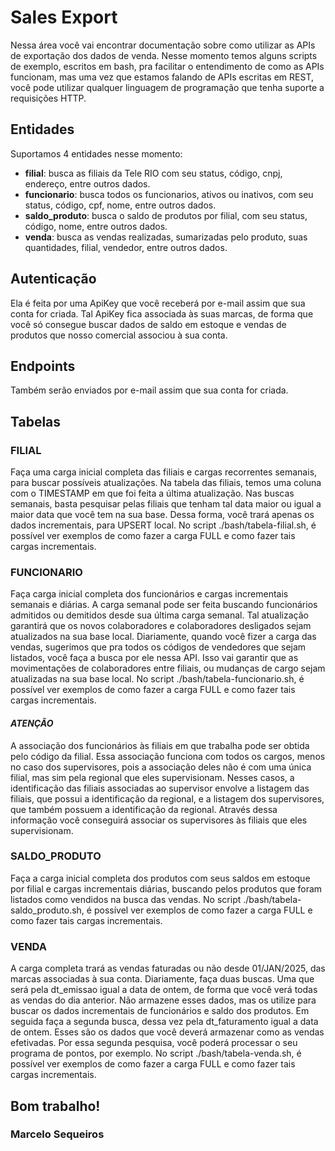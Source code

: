 # Sales Export

Nessa área você vai encontrar documentação sobre como utilizar as APIs de exportação dos dados de venda. Nesse momento temos alguns scripts de exemplo, escritos em bash, pra facilitar o entendimento de como as APIs funcionam, mas uma vez que estamos falando de APIs escritas em REST, você pode utilizar qualquer linguagem de programação que tenha suporte a requisições HTTP.

## Entidades

Suportamos 4 entidades nesse momento:
- **filial**: busca as filiais da Tele RIO com seu status, código, cnpj, endereço, entre outros dados.
- **funcionario**: busca todos os funcionarios, ativos ou inativos, com seu status, código, cpf, nome, entre outros dados.
- **saldo_produto**: busca o saldo de produtos por filial, com seu status, código, nome, entre outros dados.
- **venda**: busca as vendas realizadas, sumarizadas pelo produto, suas quantidades, filial, vendedor, entre outros dados.


## Autenticação
Ela é feita por uma ApiKey que você receberá por e-mail assim que sua conta for criada. Tal ApiKey fica associada às suas marcas, de forma que você só consegue buscar dados de saldo em estoque e vendas de produtos que nosso comercial associou à sua conta.

## Endpoints
Também serão enviados por e-mail assim que sua conta for criada.

## Tabelas
### FILIAL
Faça uma carga inicial completa das filiais e cargas recorrentes semanais, para buscar possíveis atualizações. Na tabela das filiais, temos uma coluna com o TIMESTAMP em que foi feita a última atualização. Nas buscas semanais, basta pesquisar pelas filiais que tenham tal data maior ou igual a maior data que você tem na sua base. Dessa forma, você trará apenas os dados incrementais, para UPSERT local. No script ./bash/tabela-filial.sh, é possível ver exemplos de como fazer a carga FULL e como fazer tais cargas incrementais.

### FUNCIONARIO
Faça carga inicial completa dos funcionários e cargas incrementais semanais e diárias. A carga semanal pode ser feita buscando funcionários admitidos ou demitidos desde sua última carga semanal. Tal atualização garantirá que os novos colaboradores e colaboradores desligados sejam atualizados na sua base local. Diariamente, quando você fizer a carga das vendas, sugerimos que pra todos os códigos de vendedores que sejam listados, você faça a busca por ele nessa API. Isso vai garantir que as movimentações de colaboradores entre filiais, ou mudanças de cargo sejam atualizadas na sua base local. No script ./bash/tabela-funcionario.sh, é possível ver exemplos de como fazer a carga FULL e como fazer tais cargas incrementais.

#### ***ATENÇÃO***
A associação dos funcionários às filiais em que trabalha pode ser obtida pelo código da filial. Essa associação funciona com todos os cargos, menos no caso dos supervisores, pois a associação deles não é com uma única filial, mas sim pela regional que eles supervisionam. Nesses casos, a identificação das filiais associadas ao supervisor envolve a listagem das filiais, que possui a identificação da regional, e a listagem dos supervisores, que também possuem a identificação da regional. Através dessa informação você conseguirá associar os supervisores às filiais que eles supervisionam.

### SALDO_PRODUTO
Faça a carga inicial completa dos produtos com seus saldos em estoque por filial e cargas incrementais diárias, buscando pelos produtos que foram listados como vendidos na busca das vendas. No script ./bash/tabela-saldo_produto.sh, é possível ver exemplos de como fazer a carga FULL e como fazer tais cargas incrementais.

### VENDA
A carga completa trará as vendas faturadas ou não desde 01/JAN/2025, das marcas associadas à sua conta. Diariamente, faça duas buscas. Uma que será pela dt_emissao igual a data de ontem, de forma que você verá todas as vendas do dia anterior. Não armazene esses dados, mas os utilize para buscar os dados incrementais de funcionários e saldo dos produtos. Em seguida faça a segunda busca, dessa vez pela dt_faturamento igual a data de ontem. Esses são os dados que você deverá armazenar como as vendas efetivadas. Por essa segunda pesquisa, você poderá processar o seu programa de pontos, por exemplo. No script ./bash/tabela-venda.sh, é possível ver exemplos de como fazer a carga FULL e como fazer tais cargas incrementais.



## Bom trabalho!
### Marcelo Sequeiros

